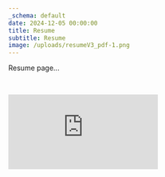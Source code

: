 ```yaml
---
_schema: default
date: 2024-12-05 00:00:00
title: Resume
subtitle: Resume
image: /uploads/resumeV3_pdf-1.png
---
```

Resume page...

&nbsp;

<iframe  src="https://drive.google.com/file/d/1KZONzUkOMHrcomw7wa7qKW-N7XMaqwRv/view?usp=sharing" frameborder="0"></iframe>

&nbsp;

&nbsp;